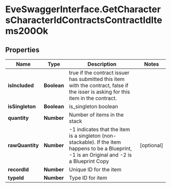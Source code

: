 # EveSwaggerInterface.GetCharactersCharacterIdContractsContractIdItems200Ok

## Properties
Name | Type | Description | Notes
------------ | ------------- | ------------- | -------------
**isIncluded** | **Boolean** | true if the contract issuer has submitted this item with the contract, false if the isser is asking for this item in the contract. | 
**isSingleton** | **Boolean** | is_singleton boolean | 
**quantity** | **Number** | Number of items in the stack | 
**rawQuantity** | **Number** | -1 indicates that the item is a singleton (non-stackable). If the item happens to be a Blueprint, -1 is an Original and -2 is a Blueprint Copy | [optional] 
**recordId** | **Number** | Unique ID for the item | 
**typeId** | **Number** | Type ID for item | 


